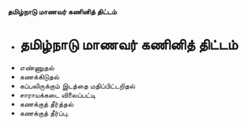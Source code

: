 **தமிழ்நாடு மாணவர் கணினித் திட்டம்**
- # தமிழ்நாடு மாணவர் கணினித் திட்டம்
- எண்ணுதல்
- கணக்கிடுதல்
- கப்பலிருக்கும் இடத்தை மதிப்பிட்டறிதல்
- சாராயக்கடை விலைப்பட்டி
- கணக்குத் தீர்த்தல்
- கணக்குத் தீர்ப்பு.

